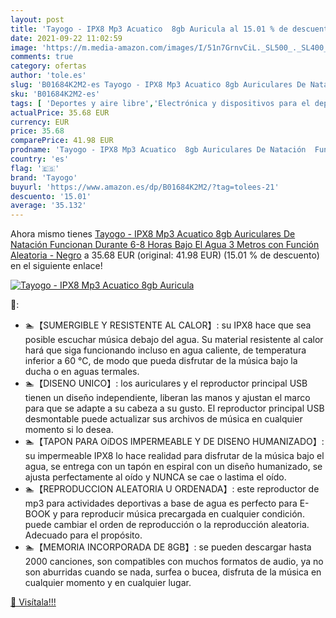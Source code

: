 ```yaml
---
layout: post
title: 'Tayogo - IPX8 Mp3 Acuatico  8gb Auricula al 15.01 % de descuento'
date: 2021-09-22 11:02:59
image: 'https://m.media-amazon.com/images/I/51n7GrnvCiL._SL500_._SL400_.jpg'
comments: true
category: ofertas
author: 'tole.es'
slug: 'B01684K2M2-es Tayogo - IPX8 Mp3 Acuatico 8gb Auriculares De Natación...'
sku: 'B01684K2M2-es'
tags: [ 'Deportes y aire libre','Electrónica y dispositivos para el deporte','Reproductores MP3 para natación','auriculares','tayogo', ]
actualPrice: 35.68 EUR
currency: EUR
price: 35.68
comparePrice: 41.98 EUR
prodname: 'Tayogo - IPX8 Mp3 Acuatico  8gb Auriculares De Natación  Funcionan Durante 6-8 Horas Bajo El Agua 3 Metros con Función Aleatoria - Negro'
country: 'es'
flag: '🇪🇸'
brand: 'Tayogo'
buyurl: 'https://www.amazon.es/dp/B01684K2M2/?tag=tolees-21'
descuento: '15.01'
average: '35.132'
---
```


Ahora mismo tienes [Tayogo - IPX8 Mp3 Acuatico  8gb Auriculares De Natación  Funcionan Durante 6-8 Horas Bajo El Agua 3 Metros con Función Aleatoria - Negro](https://www.amazon.es/dp/B01684K2M2/?tag=tolees-21) a 35.68 EUR (original: 41.98 EUR) (15.01 %  de descuento) en el siguiente enlace!

[![Tayogo - IPX8 Mp3 Acuatico  8gb Auricula](https://m.media-amazon.com/images/I/51n7GrnvCiL._SL500_._SL400_.jpg)](https://www.amazon.es/dp/B01684K2M2/?tag=tolees-21)

🔎:

- 🏊【SUMERGIBLE Y RESISTENTE AL CALOR】: su IPX8 hace que sea posible escuchar música debajo del agua. Su material resistente al calor hará que siga funcionando incluso en agua caliente, de temperatura inferior a 60 ℃, de modo que pueda disfrutar de la música bajo la ducha o en aguas termales.
- 🏊【DISENO UNICO】: los auriculares y el reproductor principal USB tienen un diseño independiente, liberan las manos y ajustan el marco para que se adapte a su cabeza a su gusto. El reproductor principal USB desmontable puede actualizar sus archivos de música en cualquier momento si lo desea.
- 🏊【TAPON PARA OíDOS IMPERMEABLE Y DE DISENO HUMANIZADO】: su impermeable IPX8 lo hace realidad para disfrutar de la música bajo el agua, se entrega con un tapón en espiral con un diseño humanizado, se ajusta perfectamente al oído y NUNCA se cae o lastima el oído.
- 🏊【REPRODUCCION ALEATORIA U ORDENADA】: este reproductor de mp3 para actividades deportivas a base de agua es perfecto para E-BOOK y para reproducir música precargada en cualquier condición. puede cambiar el orden de reproducción o la reproducción aleatoria. Adecuado para el propósito.
- 🏊【MEMORIA INCORPORADA DE 8GB】: se pueden descargar hasta 2000 canciones, son compatibles con muchos formatos de audio, ya no son aburridas cuando se nada, surfea o bucea, disfruta de la música en cualquier momento y en cualquier lugar.

[🛒 Visítala!!!](https://www.amazon.es/dp/B01684K2M2/?tag=tolees-21)
